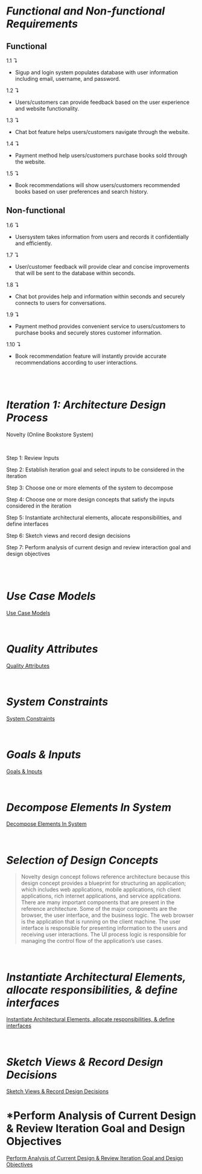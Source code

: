 # *Functional and Non-functional Requirements*

## **Functional**

1.1 &#8628;
- Sigup and login system populates database with user information including email, username, and password.
 
1.2 &#8628;
- Users/customers can provide feedback based on the user experience and website functionality.

1.3 &#8628; 
- Chat bot feature helps users/customers navigate through the website.

1.4 &#8628; 
- Payment method help users/customers purchase books sold through the website.

1.5 &#8628;
- Book recommendations will show users/customers recommended books based on user preferences and search history.


## **Non-functional**

1.6 &#8628;  
- Usersystem takes information from users and records it confidentially and efficiently.

1.7 &#8628; 
- User/customer feedback will provide clear and concise improvements that will be sent to the database within seconds.

1.8 &#8628; 
- Chat bot provides help and information within seconds and securely connects to users for conversations.

1.9 &#8628; 
- Payment method provides convenient service to users/customers to purchase books and securely stores customer information.

1.10 &#8628; 
- Book recommendation feature will instantly provide accurate recommendations according to user interactions.

</br>
</br>

# *Iteration 1: Architecture Design Process*

Novelty (Online Bookstore System)

</br>

<p>Step 1: Review Inputs</p>
<p>Step 2: Establish iteration goal and select inputs to be considered in the iteration</p>
<p>Step 3: Choose one or more elements of the system to decompose</p>
<p>Step 4: Choose one or more design concepts that satisfy the inputs considered in the iteration</p>
<p>Step 5: Instantiate architectural elements, allocate responsibilities, and define interfaces</p>
<p>Step 6: Sketch views and record design decisions</p>
<p>Step 7: Perform analysis of current design and review interaction goal and design objectives</p>

</br>
</br>

# *Use Case Models*

[Use Case Models](https://github.com/two02k/NoveltyBookstoreArchitecture/tree/main/Iteration1/Use%20Case%20Models)

</br>

# *Quality Attributes*

[Quality Attributes](https://github.com/two02k/NoveltyBookstoreArchitecture/tree/main/Iteration1/Quality%20Attributes)

</br>

# *System Constraints*

[System Constraints](https://github.com/two02k/NoveltyBookstoreArchitecture/tree/main/Iteration1/System%20Constraints)

</br>

# *Goals & Inputs*

[Goals & Inputs](https://github.com/two02k/NoveltyBookstoreArchitecture/tree/main/Iteration1/Goals%20%26%20Inputs)

</br>

# *Decompose Elements In System*

[Decompose Elements In System](https://github.com/two02k/NoveltyBookstoreArchitecture/tree/main/Iteration1/Decompose%20Elements%20In%20System)

</br>

# *Selection of Design Concepts*

> Novelty design concept follows reference architecture because this design concept provides a blueprint for structuring an application; which includes web applications, mobile applications, rich client applications, rich internet applications, and service applications. There are many important components that are present in the reference architecture. Some of the major components are the browser, the user interface, and the business logic. The web browser is the application that is running on the client machine. The user interface is responsible for presenting information to the users and receiving user interactions. The UI process logic is responsible for managing the control flow of the application’s use cases.

</br>

# *Instantiate Architectural Elements, allocate responsibilities, & define interfaces*

[Instantiate Architectural Elements, allocate responsibilities, & define interfaces](https://github.com/two02k/NoveltyBookstoreArchitecture/tree/main/Iteration1/Instantiate%20Architectural%20Elements)

</br>

# *Sketch Views & Record Design Decisions*

[Sketch Views & Record Design Decisions](https://github.com/two02k/NoveltyBookstoreArchitecture/tree/main/Iteration1/Sketch%20Views%20%26%20Record%20Design%20Decisions)

# *Perform Analysis of Current Design & Review Iteration Goal and Design Objectives

[Perform Analysis of Current Design & Review Iteration Goal and Design Objectives](https://github.com/two02k/NoveltyBookstoreArchitecture/tree/main/Iteration1/Analysis)

